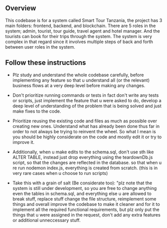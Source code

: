## Overview
This codebase is for a system called Smart Tour Tanzania, the project has 3 main folders: frontend, backend, and blockchain. There are 5 roles in the system; admin, tourist, tour guide, travel agent and hotel manager. And the tourists can book for their trips through the system. The system is very complex in that regard since it involves multiple steps of back and forth between user roles in the system.

## Follow these instructions
- Plz study and understand the whole codebase carefully, before implementing any feature so that u understand all (or the relevant) business flows at a very deep level before making any changes.

- Don't prioritize running commands or tests in fact don't write any tests or scripts, just implement the feature that u were asked to do, develop a deep level of understanding of the problem that is being solved and just make fixes to the code.

- Prioritize reusing the existing code and files as much as possible over creating new ones. Understand what has already been done thus far in order to not always be trying to reinvent the wheel. So what I mean is you should be highly considerate on the code and mostly edit it or try to improve it.

- Additionally, when u make edits to the schema.sql, don't use sth like ALTER TABLE, instead just drop everything using the teardownDb.js script, so that the changes are reflected in the database. so that when u re run nodemon index.js, everything is created from scratch. (this is in very rare cases when u choose to run scripts)

- Take this with a grain of salt (Be considerate too): "plz note that the system is still under development, so you are free to change anything even the tables in schema.sql, and everything else u are allowed to break stuff, replace stuff change the file structure, reimplement some things and overall improve the codebase to make it cleaner and for it to implement all the required functional requirements, but plz only put the things that u were assigned in the request, don't add any extra features or additional unneccessary stuff.
